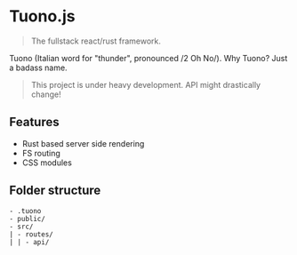 # Tuono.js

> The fullstack react/rust framework.

Tuono (Italian word for "thunder", pronounced /2 Oh No/). 
Why Tuono? Just a badass name.

> This project is under heavy development. API might drastically change!

## Features
- Rust based server side rendering
- FS routing
- CSS modules

## Folder structure

```
- .tuono
- public/
- src/
| - routes/
| | - api/
```
